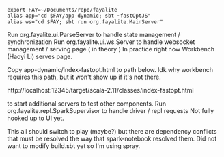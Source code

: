 ```
export FAY=~/Documents/repo/fayalite
alias app="cd $FAY/app-dynamic; sbt ~fastOptJS"
alias ws="cd $FAY; sbt run org.fayalite.MainServer"
```

Run org.fayalite.ui.ParseServer to handle state management / synchronization
Run org.fayalite.ui.ws.Server to handle websocket management / serving page ( in theory )
In practice right now Workbench (Haoyi Li) serves page.

Copy app-dynamic/index-fastopt.html to path below. Idk why workbench requires
this path, but it won't show up if it's not there.

http://localhost:12345/target/scala-2.11/classes/index-fastopt.html

to start additional servers to test other components.
Run org.fayalite.repl.SparkSupervisor to handle driver / repl requests
Not fully hooked up to UI yet.

This all should switch to play (maybe?) but there are dependency conflicts that must be
resolved the way that spark-notebook resolved them. Did not want to modify
build.sbt yet so I'm using spray.